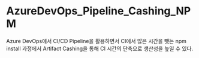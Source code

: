 # AzureDevOps_Pipeline_Cashing_NPM
Azure DevOps에서 CI/CD Pipeline을 활용하면서 CI에서 많은 시간을 뺏는 npm install 과정에서 Artifact Cashing을 통해 CI 시간의 단축으로 생산성을 높일 수 있다.
